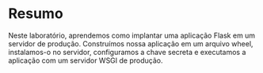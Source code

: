# Resumo

Neste laboratório, aprendemos como implantar uma aplicação Flask em um servidor de produção. Construímos nossa aplicação em um arquivo wheel, instalamos-o no servidor, configuramos a chave secreta e executamos a aplicação com um servidor WSGI de produção.
